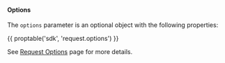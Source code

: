#### Options
The `options` parameter is an optional object with the following properties:

{{ proptable('sdk', 'request.options') }}

See [Request Options](../../request-options) page for more details.
